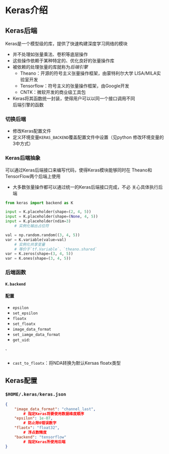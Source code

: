 #	Keras介绍

##	Keras后端

Keras是一个模型级的库，提供了快速构建深度学习网络的模块

-	并不处理如张量乘法、卷积等底层操作
-	这些操作依赖于某种特定的、优化良好的张量操作库
-	被依赖的处理张量的库就称为*后端引擎*
	-	Theano：开源的符号主义张量操作框架，由蒙特利尔大学
		LISA/MILA实验室开发
	-	Tensorflow：符号主义的张量操作框架，由Google开发
	-	CNTK：微软开发的商业级工具包
-	Keras将其函数统一封装，使得用户可以以同一个接口调用不同	
	后端引擎的函数

###	切换后端

-	修改Keras配置文件
-	定义环境变量`KERAS_BACKEND`覆盖配置文件中设置（见python
	修改环境变量的3中方式）

###	Keras后端抽象

可以通过Keras后端接口来编写代码，使得Keras模块能够同时在
Theano和TensorFlow两个后端上使用

-	大多数张量操作都可以通过统一的Keras后端接口完成，不必
	关心具体执行后端

```python
from keras import backend as K

input = K.placeholder(shape=(2, 4, 5))
input = K.placeholder(shape=(None, 4, 5))
input = K.placeholder(ndim=3)
	# 实例化输出占位符

val = np.random.random((3, 4, 5))
var = K.variable(value=val)
	# 实例化共享变量
	# 等价于`tf.Variable`、`theano.shared`
var = K.zeros(shape=(3, 4, 5))
var = K.ones(shape=(3, 4, 5))
```

###	后端函数

####	`K.backend`

####	配置

-	`epsilon`
-	`set_epsilon`
-	`floatx`
-	`set_floatx`
-	`image_data_format`
-	`set_iamge_data_format`
-	`get_uid`:

####	`

-	`cast_to_floatx`：将NDA转换为默认Kersas floatx类型


##	Keras配置

###	`$HOME/.keras/keras.json`

```json
{
	"image_data_format": "channel_last",
		# 指定Keras将要使用数据维度顺序
	"epsilon": 1e-07,
		# 防止除0错误数字
	"flaotx": "float32",
		# 浮点数精度
	"backend": "tensorflow"
		# 指定Keras所使用后端
}
```





